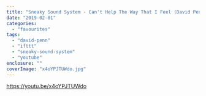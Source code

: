 ```yaml
---
title: "Sneaky Sound System - Can't Help The Way That I Feel (David Penn Remix)"
date: "2019-02-01"
categories: 
  - "favourites"
tags: 
  - "david-penn"
  - "ifttt"
  - "sneaky-sound-system"
  - "youtube"
enclosure: ""
coverImage: "x4oYPJTUWdo.jpg"
---
```


https://youtu.be/x4oYPJTUWdo

